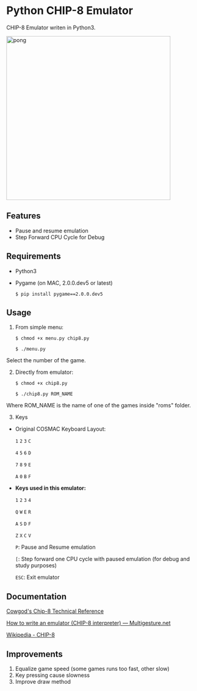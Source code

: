 # Python CHIP-8 Emulator

CHIP-8 Emulator writen in Python3.

<img width="430" alt="pong" src="https://github.com/cassianoperin/Chip8_Python3/blob/master/images/pong.png">

## Features
* Pause and resume emulation
* Step Forward CPU Cycle for Debug

## Requirements
- Python3
- Pygame (on MAC, 2.0.0.dev5 or latest)

	`$ pip install pygame==2.0.0.dev5`


## Usage

1. From simple menu:

	`$ chmod +x menu.py chip8.py`

	`$ ./menu.py`



Select the number of the game.


2. Directly from emulator:

	`$ chmod +x chip8.py`

	`$ ./chip8.py ROM_NAME`


Where ROM_NAME is the name of one of the games inside "roms" folder.

3. Keys
- Original COSMAC Keyboard Layout:

	`1` `2` `3` `C`

	`4` `5` `6` `D`

	`7` `8` `9` `E`

	`A` `0` `B` `F`

- **Keys used in this emulator:**

	`1` `2` `3` `4`

	`Q` `W` `E` `R`

	`A` `S` `D` `F`

	`Z` `X` `C` `V`

	`P`: Pause and Resume emulation
	
	`[`: Step forward one CPU cycle with paused emulation (for debug and study purposes)
	
	`ESC`: Exit emulator

## Documentation
[Cowgod's Chip-8 Technical Reference](http://devernay.free.fr/hacks/chip8/C8TECH10.HTM#0.0)

[How to write an emulator (CHIP-8 interpreter) — Multigesture.net](http://www.multigesture.net/articles/how-to-write-an-emulator-chip-8-interpreter/)

[Wikipedia - CHIP-8](https://en.wikipedia.org/wiki/CHIP-8)

## Improvements

1. Equalize game speed (some games runs too fast, other slow)
2. Key pressing cause slowness
3. Improve draw method
